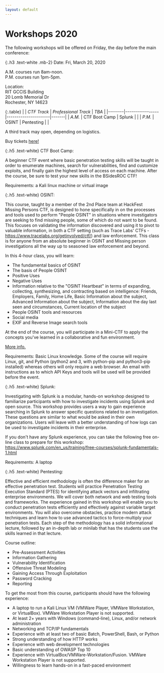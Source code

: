 ```yaml
---
layout: default
---
```


# Workshops 2020

The following workshops will be offered on Friday, the day before the main conference:

{:.h3 .text-white .mb-2}
Date: Fri, March 20, 2020

A.M. courses run 8am-noon.  
P.M. courses run 1pm-5pm.  

Location:  
RIT GCCIS Building  
20 Lomb Memorial Dr  
Rochester, NY 14623  



{:.table}
|        | *CTF Track*     | *Professional Track* | *TBA* |
|--------|-----------------|----------------------|-------|
| *A.M.* | CTF Boot Camp   | Splunk               |       |
| *P.M.* | OSINT           | Pentesting           |       |

A third track may open, depending on logistics.

Buy tickets [here!](https://www.eventbrite.com/e/95264252945)

{:.h5 .text-white}
CTF Boot Camp: 

A beginner CTF event where basic penetration testing skills will be
taught in order to enumerate machines, search for vulnerabilities,
find and customize exploits, and finally gain the highest level of
access on each machine. After the course, be sure to test your new
skills in the BSidesROC CTF!

Requirements: a Kali linux machine or virtual image

{:.h5 .text-white}
OSINT:

This course, taught by a member of the 2nd Place team at HackFest Missing
Persons CTF, is designed to hone specifically in on the processes and tools used
to perform "People OSINT" in situations where investigators are seeking to find
missing people, some of which do not want to be found. This focuses on
validating the information discovered and using it to pivot to valuable
information, in both a CTF setting (such as Trace Labs' CTFs
-https://www.tracelabs.org/getinvolved/ctf/) and law enforcement.  This class is
for anyone from an absolute beginner in OSINT and Missing person investigations
all the way up to seasoned law enforcement and beyond.

In this 4-hour class, you will learn:

 * The fundamental basics of OSINT
 * The basis of People OSINT
 * Positive Uses
 * Negative Uses
 * Information relative to the "OSINT Heartbeat" in terms of expanding, collecting, synthesizing, and contracting based on intelligence: Friends, Employers, Family, Home Life, Basic Information about the subject, Advanced Information about the subject, Information about the day last seen and circumstances, Current location of the subject
 * People OSINT tools and resources
 * Social media
 * EXIF and Reverse Image search tools
    
At the end of the course, you will participate in a Mini-CTF to apply the concepts you've learned in a collaborative and fun environment.

[More info.](https://www.theosintion.com/courses/introduction-to-people-osint-missing-people-osint/)

Requirements: Basic Linux knowledge. Some of the course will require Linux, git,
and Python (python2 and 3, with python-pip and python3-pip installed) whereas
others will only require a web browser. An email with instructions as to which
API Keys and tools will be used will be provided before the event.

{:.h5 .text-white}
Splunk:

Investigating with Splunk is a modular, hands-on workshop designed to
familiarize participants with how to investigate incidents using Splunk and open
source. This workshop provides users a way to gain experience searching in
Splunk to answer specific questions related to an investigation. These questions
are similar to what would be asked in their own organizations. Users will leave
with a better understanding of how logs can be used to investigate incidents in
their enterprise.

If you don't have any Splunk experience, you can take the following free on-line
class to prepare for this workshop:
https://www.splunk.com/en_us/training/free-courses/splunk-fundamentals-1.html

Requirements: A laptop

{:.h5 .text-white}
Pentesting:

Effective and efficient methodology is often the difference maker for an
effective penetration test. Students will practice Penetration Testing Execution
Standard (PTES) for identifying attack vectors and infiltrating enterprise
environments. We will cover both network and web testing tools and
frameworks. The experience gained in this workshop will enable you to conduct
penetration tests efficiently and effectively against variable target
environments. You will also overcome obstacles, practice modern attack
techniques and learn how to use advanced tactics to force-multiply your
penetration tests. Each step of the methodology has a solid informational
lecture, followed by an in-depth lab or minilab that has the students use the
skills learned in that lecture.

Course outline:

 * Pre-Assessment Activities 
 * Information Gathering 
 * Vulnerability Identification 
 * Offensive Threat Modeling 
 * Gaining Access Through Exploitation 
 * Password Cracking 
 * Reporting 

To get the most from this course, participants should have the following experience:

 * A laptop to run a Kali Linux VM (VMWare Player, VMWare Workstation, or VirtualBox). VMWare Workstation Player is not supported.
 * At least 2+ years with Windows (command-line), Linux, and/or network administration
 * Networking and TCP/IP fundamentals
 * Experience with at least two of basic Batch, PowerShell, Bash, or Python
 * Strong understanding of how HTTP works
 * Experience with web development technologies
 * Basic understanding of OWASP Top 10
 * Experience with VirtualBox/VMWare-Workstation/Fusion. VMWare Workstation Player is not supported.
 * Willingness to learn hands-on in a fast-paced environment

